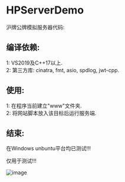 # HPServerDemo
沪牌公牌模拟服务器代码:

## 编译依赖:
1: VS2019及C++17以上.  
2: 第三方库: cinatra, fmt, asio, spdlog, jwt-cpp.  

## 使用:
1: 在程序当前建立"www"文件夹.  
2: 将网站脚本放入该目标后运行服务端.  

## 结束:
在Windows unbuntu平台均已测试!!!

仅用于测试!!!

![image](https://github.com/thinkSJ/HPServerDemo/blob/main/TEST/test1.png)

